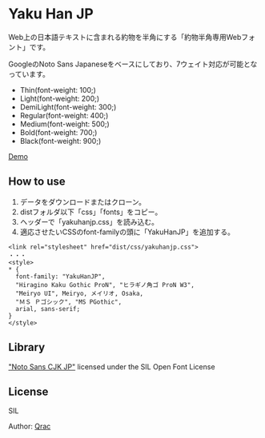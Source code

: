 # Yaku Han JP

Web上の日本語テキストに含まれる約物を半角にする「約物半角専用Webフォント」です。

GoogleのNoto Sans Japaneseをベースにしており、7ウェイト対応が可能となっています。

- Thin(font-weight: 100;)
- Light(font-weight: 200;)
- DemiLight(font-weight: 300;)
- Regular(font-weight: 400;)
- Medium(font-weight: 500;)
- Bold(font-weight: 700;)
- Black(font-weight: 900;)

[Demo](https://qrac.github.io/yakuhanjp)

## How to use

1. データをダウンロードまたはクローン。
2. distフォルダ以下「css」「fonts」をコピー。
3. ヘッダーで「yakuhanjp.css」を読み込む。
4. 適応させたいCSSのfont-familyの頭に「YakuHanJP」を追加する。

```
<link rel="stylesheet" href="dist/css/yakuhanjp.css">
・・・
<style>
* {
  font-family: "YakuHanJP",
  "Hiragino Kaku Gothic ProN", "ヒラギノ角ゴ ProN W3",
  "Meiryo UI", Meiryo, メイリオ, Osaka,
  "ＭＳ Ｐゴシック", "MS PGothic",
  arial, sans-serif;
}
</style>
```

## Library

["Noto Sans CJK JP"](https://www.google.com/get/noto/#/) licensed under the SIL Open Font License

## License

SIL

Author: [Qrac](https://twitter.com/Qrac_jp)
